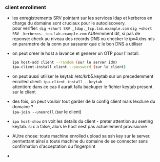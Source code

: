 ### client enrollment
* les enregistrements SRV pointant sur les services ldap et kerberos en charge du domaine sont cruciaux pour le autodiscovery.  
  pour verifier: `dig +short SRV _ldap._tcp.lab.example.com`   `dig +short SRV _kerberos._tcp.lab.example.com`
  AUtermment dit, si pas de reponse: check au niveau des records DNS ou checker le ipv4.dns mis en parametre de la conn pur sassurer que c le bon DNS a utiliser  
* on peut creer le host a lavance et generer un OTP pour l'install:
  ```bash
  ipa host-add client --random (sur le server idm)
  ipa-client-install client --password (sur le client)
  ```
* on peut aussi utiliser le keytab /etc/krb5.keytab sur un precedemment enrolled client: `ìpa-client-install --keytab`  
  attention: dans ce cas il aurait fallu backuper le fichier keytab present sur le client  
* des fois, on peut vouloir tout garder de la config client mais lexclure du domaine ?  
  `ipa-join --unenroll` (sur le client)
  
* `ipa host-show`
  on voit les details du client - preter attention au seeting keytab. si c a false, alors le host nest pas actuellement provisionné
* AUtre chose: toute machine enrolled upload sa ssh key sur le server. permettant ainsi a toute machine du domaine de se connecter sans confirmation d'acceptation du fingerprint
* 


  
